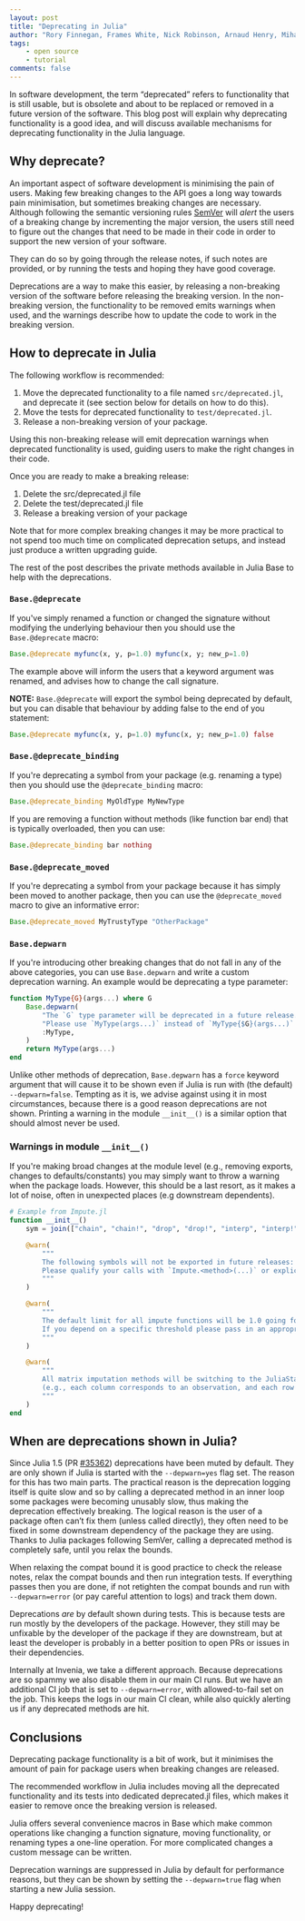 ```yaml
---
layout: post
title: "Deprecating in Julia"
author: "Rory Finnegan, Frames White, Nick Robinson, Arnaud Henry, Miha Zgubič"
tags:
    - open source
    - tutorial
comments: false
---
```


In software development, the term “deprecated” refers to functionality that is still usable, but is obsolete and about to be replaced or removed in a future version of the software.
This blog post will explain why deprecating functionality is a good idea, and will discuss available mechanisms for deprecating functionality in the Julia language.

## Why deprecate?

An important aspect of software development is minimising the pain of users.
Making few breaking changes to the API goes a long way towards pain minimisation, but sometimes breaking changes are necessary.
Although following the semantic versioning rules [SemVer](https://semver.org) will _alert_ the users of a breaking change by incrementing the major version, the users still need to figure out the changes that need to be made in their code in order to support the new version of your software.

They can do so by going through the release notes, if such notes are provided, or by running the tests and hoping they have good coverage.

Deprecations are a way to make this easier, by releasing a non-breaking version of the software before releasing the breaking version.
In the non-breaking version, the functionality to be removed emits warnings when used, and the warnings describe how to update the code to work in the breaking version.

## How to deprecate in Julia

The following workflow is recommended:

1. Move the deprecated functionality to a file named `src/deprecated.jl`, and deprecate it (see section below for details on how to do this).
2. Move the tests for deprecated functionality to `test/deprecated.jl`.
3. Release a non-breaking version of your package.

Using this non-breaking release will emit deprecation warnings when deprecated functionality is used, guiding users to make the right changes in their code.

Once you are ready to make a breaking release:

1. Delete the src/deprecated.jl file
2. Delete the test/deprecated.jl file
3. Release a breaking version of your package

Note that for more complex breaking changes it may be more practical to not spend too much time on complicated deprecation setups, and instead just produce a written upgrading guide.

The rest of the post describes the private methods available in Julia Base to help with the deprecations.

### `Base.@deprecate`

If you've simply renamed a function or changed the signature without modifying the underlying behaviour then you should use the `Base.@deprecate` macro:

```julia
Base.@deprecate myfunc(x, y, p=1.0) myfunc(x, y; new_p=1.0)
```

The example above will inform the users that a keyword argument was renamed, and advises how to change the call signature.

**NOTE:** `Base.@deprecate` will export the symbol being deprecated by default, but you can disable that behaviour by adding false to the end of you statement:

```julia
Base.@deprecate myfunc(x, y, p=1.0) myfunc(x, y; new_p=1.0) false
```

### `Base.@deprecate_binding`

If you're deprecating a symbol from your package (e.g. renaming a type) then you should use the `@deprecate_binding` macro:

```julia
Base.@deprecate_binding MyOldType MyNewType
```

If you are removing a function without methods (like function bar end) that is typically overloaded, then you can use:

```julia
Base.@deprecate_binding bar nothing
```

### `Base.@deprecate_moved`

If you're deprecating a symbol from your package because it has simply been moved to another package, then you can use the `@deprecate_moved` macro to give an informative error:

```julia
Base.@deprecate_moved MyTrustyType "OtherPackage"
```


### `Base.depwarn`

If you're introducing other breaking changes that do not fall in any of the above categories, you can use `Base.depwarn` and write a custom deprecation warning.
An example would be deprecating a type parameter:

```julia
function MyType{G}(args...) where G
    Base.depwarn(
        "The `G` type parameter will be deprecated in a future release. " *
        "Please use `MyType(args...)` instead of `MyType{$G}(args...)`.",
        :MyType,
    )
    return MyType(args...)
end
```

Unlike other methods of deprecation, `Base.depwarn` has a `force` keyword argument that will cause it to be shown even if Julia is run with (the default) `--depwarn=false`.
Tempting as it is, we advise against using it in most circumstances, because there is a good reason deprecations are not shown.
Printing a warning in the module `__init__()` is a similar option that should almost never be used.

### Warnings in module `__init__()`

If you're making broad changes at the module level (e.g., removing exports, changes to defaults/constants) you may simply want to throw a warning when the package loads.
However, this should be a last resort, as it makes a lot of noise, often in unexpected places (e.g downstream dependents).

```julia
# Example from Impute.jl
function __init__()
    sym = join(["chain", "chain!", "drop", "drop!", "interp", "interp!"], ", ", " and ")

    @warn(
        """
        The following symbols will not be exported in future releases: $sym.
        Please qualify your calls with `Impute.<method>(...)` or explicitly import the symbol.
        """
    )

    @warn(
        """
        The default limit for all impute functions will be 1.0 going forward.
        If you depend on a specific threshold please pass in an appropriate `AbstractContext`.
        """
    )

    @warn(
        """
        All matrix imputation methods will be switching to the JuliaStats column-major convention
        (e.g., each column corresponds to an observation, and each row corresponds to a variable).
        """
    )
end
```

## When are deprecations shown in Julia?

Since Julia 1.5 (PR [#35362](https://github.com/JuliaLang/julia/pull/35362)) deprecations have been muted by default.
They are only shown if Julia is started with the `--depwarn=yes` flag set.
The reason for this has two main parts.
The practical reason is the deprecation logging itself is quite slow and so by calling a deprecated method in an inner loop some packages were becoming unusably slow, thus making the deprecation effectively breaking.
The logical reason is the user of a package often can’t fix them (unless called directly), they often need to be fixed in some downstream dependency of the package they are using.
Thanks to Julia packages following SemVer, calling a deprecated method is completely safe, until you relax the bounds.

When relaxing the compat bound it is good practice to check the release notes, relax the compat bounds and then run integration tests.
If everything passes then you are done, if not retighten the compat bounds and run with `--depwarn=error` (or pay careful attention to logs) and track them down.

Deprecations *are* by default shown during tests.
This is because tests are run mostly by the developers of the package.
However, they still may be unfixable by the developer of the package if they are downstream, but at least the developer is probably in a better position to open PRs or issues in their dependencies.

Internally at Invenia, we take a different approach.
Because deprecations are so spammy we also disable them in our main CI runs.
But we have an additional CI job that is set to `--depwarn=error`, with allowed-to-fail set on the job.
This keeps the logs in our main CI clean, while also quickly alerting us if any deprecated methods are hit.

## Conclusions

Deprecating package functionality is a bit of work, but it minimises the amount of pain for package users when breaking changes are released.

The recommended workflow in Julia includes moving all the deprecated functionality and its tests into dedicated deprecated.jl files, which makes it easier to remove once the breaking version is released.

Julia offers several convenience macros in Base which make common operations like changing a function signature, moving functionality, or renaming types a one-line operation.
For more complicated changes a custom message can be written.

Deprecation warnings are suppressed in Julia by default for performance reasons, but they can be shown by setting the `--depwarn=true` flag when starting a new Julia session.

Happy deprecating!
